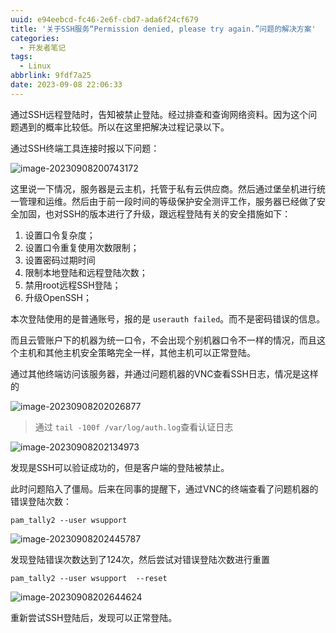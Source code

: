 ```yaml
---
uuid: e94eebcd-fc46-2e6f-cbd7-ada6f24cf679
title: '关于SSH服务“Permission denied, please try again.”问题的解决方案'
categories:
  - 开发者笔记
tags:
  - Linux
abbrlink: 9fdf7a25
date: 2023-09-08 22:06:33
---
```

<meta name="referrer" content="no-referrer" />

通过SSH远程登陆时，告知被禁止登陆。经过排查和查询网络资料。因为这个问题遇到的概率比较低。所以在这里把解决过程记录以下。

<!--more-->

通过SSH终端工具连接时报以下问题：

![image-20230908200743172](http://qiniu-image.gotojava.cn/blog/2023-12-15-191022.png)

这里说一下情况，服务器是云主机，托管于私有云供应商。然后通过堡垒机进行统一管理和运维。然后由于前一段时间的等级保护安全测评工作，服务器已经做了安全加固，也对SSH的版本进行了升级，跟远程登陆有关的安全措施如下：

1. 设置口令复杂度；
2. 设置口令重复使用次数限制；
3. 设置密码过期时间
4. 限制本地登陆和远程登陆次数；
5. 禁用root远程SSH登陆；
6. 升级OpenSSH；

本次登陆使用的是普通账号，报的是 `userauth failed`。而不是密码错误的信息。

而且云管账户下的机器为统一口令，不会出现个别机器口令不一样的情况，而且这个主机和其他主机安全策略完全一样，其他主机可以正常登陆。

通过其他终端访问该服务器，并通过问题机器的VNC查看SSH日志，情况是这样的

![image-20230908202026877](http://qiniu-image.gotojava.cn/blog/2023-12-15-191023.png)

> 通过 `tail -100f /var/log/auth.log`查看认证日志

![image-20230908202134973](http://qiniu-image.gotojava.cn/blog/2023-12-15-191024.png)

发现是SSH可以验证成功的，但是客户端的登陆被禁止。

此时问题陷入了僵局。后来在同事的提醒下，通过VNC的终端查看了问题机器的错误登陆次数：

```shell
pam_tally2 --user wsupport
```

![image-20230908202445787](http://qiniu-image.gotojava.cn/blog/2023-12-15-191025.png)

发现登陆错误次数达到了124次，然后尝试对错误登陆次数进行重置

```shell
pam_tally2 --user wsupport  --reset
```

![image-20230908202644624](http://qiniu-image.gotojava.cn/blog/2023-12-15-191026.png)

重新尝试SSH登陆后，发现可以正常登陆。
